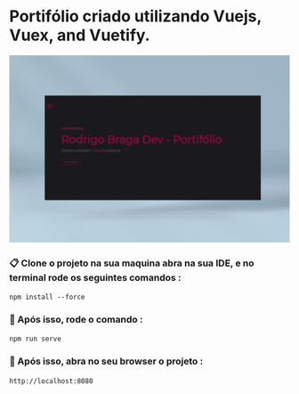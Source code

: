 # Portifólio criado utilizando Vuejs, Vuex, and Vuetify.  

![Descrição da imagem](public/image.png)

### 📋 Clone o projeto na sua maquina abra na sua IDE, e no terminal rode os seguintes comandos :

```
npm install --force

```

### 🔧 Após isso, rode o comando :

```
npm run serve
```


### 🔧 Após isso, abra no seu browser o projeto :

```
http://localhost:8080
```
